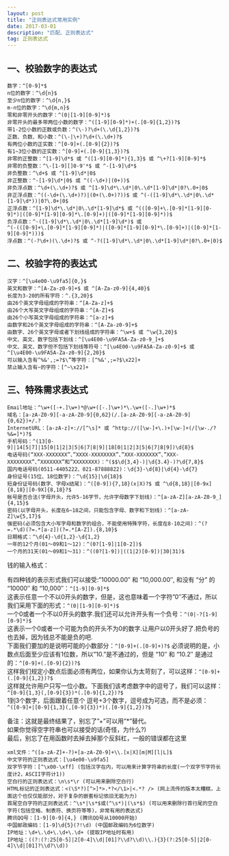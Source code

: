 ```yaml
---
layout: post
title: "正则表达式常用实例"
date: 2017-03-01 
description: "匹配、正则表达式"
tag: 正则表达式
---  
```


## 一、校验数字的表达式  

```
数字：^[0-9]*$  
n位的数字：^\d{n}$  
至少n位的数字：^\d{n,}$  
m-n位的数字：^\d{m,n}$  
零和非零开头的数字：^(0|[1-9][0-9]*)$  
非零开头的最多带两位小数的数字：^([1-9][0-9]*)+(.[0-9]{1,2})?$  
带1-2位小数的正数或负数：^(\-)?\d+(\.\d{1,2})?$  
正数、负数、和小数：^(\-|\+)?\d+(\.\d+)?$  
有两位小数的正实数：^[0-9]+(.[0-9]{2})?$
有1~3位小数的正实数：^[0-9]+(.[0-9]{1,3})?$  
非零的正整数：^[1-9]\d*$ 或 ^([1-9][0-9]*){1,3}$ 或 ^\+?[1-9][0-9]*$  
非零的负整数：^\-[1-9][]0-9″*$ 或 ^-[1-9]\d*$  
非负整数：^\d+$ 或 ^[1-9]\d*|0$  
非正整数：^-[1-9]\d*|0$ 或 ^((-\d+)|(0+))$  
非负浮点数：^\d+(\.\d+)?$ 或 ^[1-9]\d*\.\d*|0\.\d*[1-9]\d*|0?\.0+|0$  
非正浮点数：^((-\d+(\.\d+)?)|(0+(\.0+)?))$ 或 ^(-([1-9]\d*\.\d*|0\.\d*[1-9]\d*))|0?\.0+|0$  
正浮点数：^[1-9]\d*\.\d*|0\.\d*[1-9]\d*$ 或 ^(([0-9]+\.[0-9]*[1-9][0-9]*)|([0-9]*[1-9][0-9]*\.[0-9]+)|([0-9]*[1-9][0-9]*))$  
负浮点数：^-([1-9]\d*\.\d*|0\.\d*[1-9]\d*)$ 或   
^(-(([0-9]+\.[0-9]*[1-9][0-9]*)|([0-9]*[1-9][0-9]*\.[0-9]+)|([0-9]*[1-9][0-9]*)))$  
浮点数：^(-?\d+)(\.\d+)?$ 或 ^-?([1-9]\d*\.\d*|0\.\d*[1-9]\d*|0?\.0+|0)$  
```

## 二、校验字符的表达式  

```
汉字：^[\u4e00-\u9fa5]{0,}$  
英文和数字：^[A-Za-z0-9]+$ 或 ^[A-Za-z0-9]{4,40}$  
长度为3-20的所有字符：^.{3,20}$  
由26个英文字母组成的字符串：^[A-Za-z]+$  
由26个大写英文字母组成的字符串：^[A-Z]+$  
由26个小写英文字母组成的字符串：^[a-z]+$  
由数字和26个英文字母组成的字符串：^[A-Za-z0-9]+$  
由数字、26个英文字母或者下划线组成的字符串：^\w+$ 或 ^\w{3,20}$  
中文、英文、数字包括下划线：^[\u4E00-\u9FA5A-Za-z0-9_]+$  
中文、英文、数字但不包括下划线等符号：^[\u4E00-\u9FA5A-Za-z0-9]+$ 或   ^[\u4E00-\u9FA5A-Za-z0-9]{2,20}$  
可以输入含有^%&',;=?$\”等字符：[^%&',;=?$\x22]+  
禁止输入含有~的字符：[^~\x22]+  
```

## 三、特殊需求表达式  

```
Email地址：^\w+([-+.]\w+)*@\w+([-.]\w+)*\.\w+([-.]\w+)*$  
域名：[a-zA-Z0-9][-a-zA-Z0-9]{0,62}(/.[a-zA-Z0-9][-a-zA-Z0-9]{0,62})+/.?  
InternetURL：[a-zA-z]+://[^\s]* 或 ^http://([\w-]+\.)+[\w-]+(/[\w-./?%&=]*)?$  
手机号码：^(13[0-9]|14[5|7]|15[0|1|2|3|5|6|7|8|9]|18[0|1|2|3|5|6|7|8|9])\d{8}$  
电话号码(“XXX-XXXXXXX”、”XXXX-XXXXXXXX”、”XXX-XXXXXXX”、”XXX-XXXXXXXX”、”XXXXXXX”和”XXXXXXXX)：^($$\d{3,4}-)|\d{3.4}-)?\d{7,8}$  
国内电话号码(0511-4405222、021-87888822)：\d{3}-\d{8}|\d{4}-\d{7}  
身份证号(15位、18位数字)：^\d{15}|\d{18}$  
短身份证号码(数字、字母x结尾)：^([0-9]){7,18}(x|X)?$ 或 ^\d{8,18}|[0-9x]{8,18}|[0-9X]{8,18}?$  
帐号是否合法(字母开头，允许5-16字节，允许字母数字下划线)：^[a-zA-Z][a-zA-Z0-9_]{4,15}$  
密码(以字母开头，长度在6~18之间，只能包含字母、数字和下划线)：^[a-zA-Z]\w{5,17}$
强密码(必须包含大小写字母和数字的组合，不能使用特殊字符，长度在8-10之间)：^(?=.*\d)(?=.*[a-z])(?=.*[A-Z]).{8,10}$  
日期格式：^\d{4}-\d{1,2}-\d{1,2}  
一年的12个月(01～09和1～12)：^(0?[1-9]|1[0-2])$  
一个月的31天(01～09和1～31)：^((0?[1-9])|((1|2)[0-9])|30|31)$  
```
钱的输入格式：  

有四种钱的表示形式我们可以接受:”10000.00″ 和 “10,000.00″, 和没有 “分” 的 “10000″ 和 “10,000″：`^[1-9][0-9]*$`  
这表示任意一个不以0开头的数字，但是，这也意味着一个字符”0″不通过，所以我们采用下面的形式：`^(0|[1-9][0-9]*)$`  
一个0或者一个不以0开头的数字.我们还可以允许开头有一个负号：`^(0|-?[1-9][0-9]*)$`  
这表示一个0或者一个可能为负的开头不为0的数字.让用户以0开头好了.把负号的也去掉，因为钱总不能是负的吧.  
下面我们要加的是说明可能的小数部分：`^[0-9]+(.[0-9]+)?$`
必须说明的是，小数点后面至少应该有1位数，所以”10.”是不通过的，但是 “10″ 和 “10.2″ 是通过的：`^[0-9]+(.[0-9]{2})?$`  
这样我们规定小数点后面必须有两位，如果你认为太苛刻了，可以这样：`^[0-9]+(.[0-9]{1,2})?$`  
这样就允许用户只写一位小数。下面我们该考虑数字中的逗号了，我们可以这样：`^[0-9]{1,3}(,[0-9]{3})*(.[0-9]{1,2})?$`  
1到3个数字，后面跟着任意个 逗号+3个数字，逗号成为可选，而不是必须：`^([0-9]+|[0-9]{1,3}(,[0-9]{3})*)(.[0-9]{1,2})?$`  

备注：这就是最终结果了，别忘了”+”可以用”*”替代。  
如果你觉得空字符串也可以接受的话(奇怪，为什么?)  
最后，别忘了在用函数时去掉去掉那个反斜杠，一般的错误都在这里  

```
xml文件：^([a-zA-Z]+-?)+[a-zA-Z0-9]+\\.[x|X][m|M][l|L]$  
中文字符的正则表达式：[\u4e00-\u9fa5]  
双字节字符：[^\x00-\xff] (包括汉字在内，可以用来计算字符串的长度(一个双字节字符长度计2，ASCII字符计1))  
空白行的正则表达式：\n\s*\r (可以用来删除空白行)  
HTML标记的正则表达式：<(\S*?)[^>]*>.*?</\1>|<.*? /> (网上流传的版本太糟糕，上面这个也仅仅能部分，对于复杂的嵌套标记依旧无能为力)  
首尾空白字符的正则表达式：^\s*|\s*$或(^\s*)|(\s*$) (可以用来删除行首行尾的空白字符(包括空格、制表符、换页符等等)，非常有用的表达式)  
腾讯QQ号：[1-9][0-9]{4,} (腾讯QQ号从10000开始)  
中国邮政编码：[1-9]\d{5}(?!\d) (中国邮政编码为6位数字)  
IP地址：\d+\.\d+\.\d+\.\d+ (提取IP地址时有用)  
IP地址：((?:(?:25[0-5]|2[0-4]\\d|[01]?\\d?\\d)\\.){3}(?:25[0-5]|2[0-4]\\d|[01]?\\d?\\d))  
```